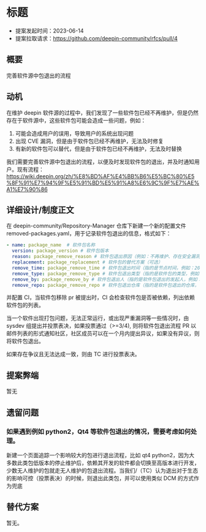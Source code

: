 # 标题

- 提案发起时间：2023-06-14
- 提案拉取请求：https://github.com/deepin-community/rfcs/pull/4

## 概要

完善软件源中包退出的流程

## 动机

在维护 deepin 软件源的过程中，我们发现了一些软件包已经不再维护，但是仍然存在于软件源中，这些软件包可能会造成一些问题，例如：

  1. 可能会造成用户的误用，导致用户的系统出现问题
  2. 出现 CVE 漏洞，但是由于软件包已经不再维护，无法及时修复
  3. 有新的软件包可以替代，但是由于软件包已经不再维护，无法及时替换

我们需要完善软件源中包退出的流程，以便及时发现软件包的退出，并及时通知用户。现有流程：https://wiki.deepin.org/zh/%E8%BD%AF%E4%BB%B6%E5%BC%80%E5%8F%91%E7%94%9F%E5%91%BD%E5%91%A8%E6%9C%9F%E7%AE%A1%E7%90%86

## 详细设计/制度正文

在 deepin-community/Repository-Manager 仓库下新建一个新的配置文件 removed-packages.yaml，用于记录软件包退出的信息，格式如下：

```yaml
- name: package_name  # 软件包名称
  version: package_version # 软件包版本
  reason: package_remove_reason # 软件包退出原因（例如：不再维护、存在安全漏洞等）
  replacement: package_replacement # 软件包的替代方案（可选）
  remove_time: package_remove_time # 软件包退出时间（指的是节点时间，例如：2023-06-14）
  remove_type: package_remove_type # 软件包退出类型（指的是软件包的类型，例如：main、dde、community 等）
  remove_by: package_remove_by # 软件包退出人（指的是软件包退出的发起人，例如：SIG 组成员、社区成员等）
  remove_repo: package_remove_repo # 软件包退出仓库（指的是软件包退出的仓库，例如：ci、testing、stable 等） 
```

并配置 CI，当软件包移除 pr 被提出时，CI 会检查软件包是否被依赖，列出依赖软件包的列表。

当一个软件出现打包问题，无法正常运行，或出现严重漏洞等一些情况时，由 sysdev 组提出并投票表决，如果投票通过（>=3/4),
则将软件包退出流程 PR 以邮件列表的形式通知社区，社区成员可以在一个月内提出异议，如果没有异议，则将软件包退出。

如果存在争议且无法达成一致，则由 TC 进行投票表决。

## 提案弊端

暂无

## 遗留问题

### 如果遇到例如 python2，Qt4 等软件包退出的情况，需要考虑如何处理。

新建一个页面追踪一个影响较大的包进行退出流程，比如 qt4 python2，因为大多数此类包低版本的停止维护后，依赖其开发的软件都会切换至高版本进行开发，
少数无人维护的包就走无人维护的包退出流程。当我们/（TC）认为退出对于生态的影响可控（投票表决）的时候，则退出此类包，并可以使用类似 DCM 的方式作为兜底

## 替代方案

暂无。
